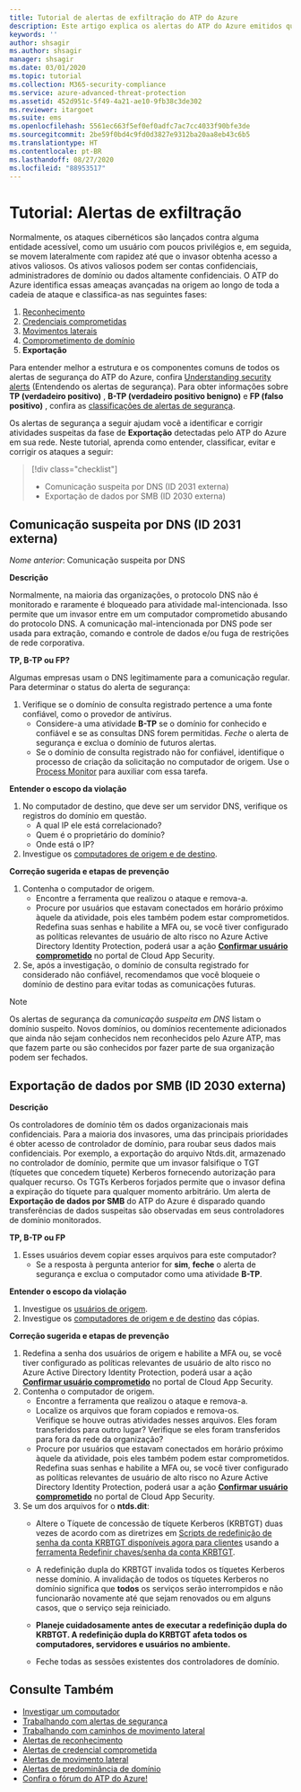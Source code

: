 ```yaml
---
title: Tutorial de alertas de exfiltração do ATP do Azure
description: Este artigo explica os alertas do ATP do Azure emitidos quando são detectados ataques contra a sua organização, que normalmente fazem parte dos esforços da fase de exfiltração.
keywords: ''
author: shsagir
ms.author: shsagir
manager: shsagir
ms.date: 03/01/2020
ms.topic: tutorial
ms.collection: M365-security-compliance
ms.service: azure-advanced-threat-protection
ms.assetid: 452d951c-5f49-4a21-ae10-9fb38c3de302
ms.reviewer: itargoet
ms.suite: ems
ms.openlocfilehash: 5561ec663f5ef0ef0adfc7ac7cc4033f90bfe3de
ms.sourcegitcommit: 2be59f0bd4c9fd0d3827e9312ba20aa8eb43c6b5
ms.translationtype: HT
ms.contentlocale: pt-BR
ms.lasthandoff: 08/27/2020
ms.locfileid: "88953517"
---
```

# <a name="tutorial-exfiltration-alerts"></a>Tutorial: Alertas de exfiltração

Normalmente, os ataques cibernéticos são lançados contra alguma entidade acessível, como um usuário com poucos privilégios e, em seguida, se movem lateralmente com rapidez até que o invasor obtenha acesso a ativos valiosos. Os ativos valiosos podem ser contas confidenciais, administradores de domínio ou dados altamente confidenciais. O ATP do Azure identifica essas ameaças avançadas na origem ao longo de toda a cadeia de ataque e classifica-as nas seguintes fases:

1. [Reconhecimento](atp-reconnaissance-alerts.md)
2. [Credenciais comprometidas](atp-compromised-credentials-alerts.md)
3. [Movimentos laterais](atp-lateral-movement-alerts.md)
4. [Comprometimento de domínio](atp-domain-dominance-alerts.md)
5. **Exportação**

Para entender melhor a estrutura e os componentes comuns de todos os alertas de segurança do ATP do Azure, confira [Understanding security alerts](understanding-security-alerts.md) (Entendendo os alertas de segurança). Para obter informações sobre **TP (verdadeiro positivo)** , **B-TP (verdadeiro positivo benigno)** e **FP (falso positivo)** , confira as [classificações de alertas de segurança](understanding-security-alerts.md#security-alert-classifications).

Os alertas de segurança a seguir ajudam você a identificar e corrigir atividades suspeitas da fase de **Exportação** detectadas pelo ATP do Azure em sua rede. Neste tutorial, aprenda como entender, classificar, evitar e corrigir os ataques a seguir:

> [!div class="checklist"]
>
> * Comunicação suspeita por DNS (ID 2031 externa)
> * Exportação de dados por SMB (ID 2030 externa)

## <a name="suspicious-communication-over-dns-external-id-2031"></a>Comunicação suspeita por DNS (ID 2031 externa)

*Nome anterior*: Comunicação suspeita por DNS

**Descrição**

Normalmente, na maioria das organizações, o protocolo DNS não é monitorado e raramente é bloqueado para atividade mal-intencionada. Isso permite que um invasor entre em um computador comprometido abusando do protocolo DNS. A comunicação mal-intencionada por DNS pode ser usada para extração, comando e controle de dados e/ou fuga de restrições de rede corporativa.

**TP, B-TP ou FP?**

Algumas empresas usam o DNS legitimamente para a comunicação regular. Para determinar o status do alerta de segurança:

1. Verifique se o domínio de consulta registrado pertence a uma fonte confiável, como o provedor de antivírus.
    - Considere-a uma atividade **B-TP** se o domínio for conhecido e confiável e se as consultas DNS forem permitidas. *Feche* o alerta de segurança e exclua o domínio de futuros alertas.
    - Se o domínio de consulta registrado não for confiável, identifique o processo de criação da solicitação no computador de origem. Use o [Process Monitor](/sysinternals/downloads/procmon) para auxiliar com essa tarefa.

**Entender o escopo da violação**

1. No computador de destino, que deve ser um servidor DNS, verifique os registros do domínio em questão.
    - A qual IP ele está correlacionado?
    - Quem é o proprietário do domínio?
    - Onde está o IP?
1. Investigue os [computadores de origem e de destino](investigate-a-computer.md).

**Correção sugerida e etapas de prevenção**

1. Contenha o computador de origem.
    - Encontre a ferramenta que realizou o ataque e remova-a.
    - Procure por usuários que estavam conectados em horário próximo àquele da atividade, pois eles também podem estar comprometidos. Redefina suas senhas e habilite a MFA ou, se você tiver configurado as políticas relevantes de usuário de alto risco no Azure Active Directory Identity Protection, poderá usar a ação [**Confirmar usuário comprometido**](/cloud-app-security/accounts#governance-actions) no portal de Cloud App Security.
1. Se, após a investigação, o domínio de consulta registrado for considerado não confiável, recomendamos que você bloqueie o domínio de destino para evitar todas as comunicações futuras.

> [!NOTE]
> Os alertas de segurança da *comunicação suspeita em DNS* listam o domínio suspeito. Novos domínios, ou domínios recentemente adicionados que ainda não sejam conhecidos nem reconhecidos pelo Azure ATP, mas que fazem parte ou são conhecidos por fazer parte de sua organização podem ser fechados.

## <a name="data-exfiltration-over-smb-external-id-2030"></a>Exportação de dados por SMB (ID 2030 externa)

**Descrição**

Os controladores de domínio têm os dados organizacionais mais confidenciais. Para a maioria dos invasores, uma das principais prioridades é obter acesso de controlador de domínio, para roubar seus dados mais confidenciais. Por exemplo, a exportação do arquivo Ntds.dit, armazenado no controlador de domínio, permite que um invasor falsifique o TGT (tíquetes que concedem tíquete) Kerberos fornecendo autorização para qualquer recurso. Os TGTs Kerberos forjados permite que o invasor defina a expiração do tíquete para qualquer momento arbitrário. Um alerta de **Exportação de dados por SMB** do ATP do Azure é disparado quando transferências de dados suspeitas são observadas em seus controladores de domínio monitorados.

**TP, B-TP ou FP**

1. Esses usuários devem copiar esses arquivos para este computador?
    - Se a resposta à pergunta anterior for **sim**, **feche** o alerta de segurança e exclua o computador como uma atividade **B-TP**.

**Entender o escopo da violação**

1. Investigue os [usuários de origem](investigate-a-user.md).
1. Investigue os [computadores de origem e de destino](investigate-a-computer.md) das cópias.

**Correção sugerida e etapas de prevenção**

1. Redefina a senha dos usuários de origem e habilite a MFA ou, se você tiver configurado as políticas relevantes de usuário de alto risco no Azure Active Directory Identity Protection, poderá usar a ação [**Confirmar usuário comprometido**](/cloud-app-security/accounts#governance-actions) no portal de Cloud App Security.
1. Contenha o computador de origem.
    - Encontre a ferramenta que realizou o ataque e remova-a.
    - Localize os arquivos que foram copiados e remova-os.  
    Verifique se houve outras atividades nesses arquivos. Eles foram transferidos para outro lugar? Verifique se eles foram transferidos para fora da rede da organização?
    - Procure por usuários que estavam conectados em horário próximo àquele da atividade, pois eles também podem estar comprometidos. Redefina suas senhas e habilite a MFA ou, se você tiver configurado as políticas relevantes de usuário de alto risco no Azure Active Directory Identity Protection, poderá usar a ação [**Confirmar usuário comprometido**](/cloud-app-security/accounts#governance-actions) no portal de Cloud App Security.
1. Se um dos arquivos for o **ntds.dit**:
    - Altere o Tíquete de concessão de tíquete Kerberos (KRBTGT) duas vezes de acordo com as diretrizes em [Scripts de redefinição de senha da conta KRBTGT disponíveis agora para clientes](https://cloudblogs.microsoft.com/microsoftsecure/2015/02/11/krbtgt-account-password-reset-scripts-now-available-for-customers/) usando a [ferramenta Redefinir chaves/senha da conta KRBTGT](https://gallery.technet.microsoft.com/Reset-the-krbtgt-account-581a9e51).
    - A redefinição dupla do KRBTGT invalida todos os tíquetes Kerberos nesse domínio. A invalidação de todos os tíquetes Kerberos no domínio significa que **todos** os serviços serão interrompidos e não funcionarão novamente até que sejam renovados ou em alguns casos, que o serviço seja reiniciado.

    - **Planeje cuidadosamente antes de executar a redefinição dupla do KRBTGT. A redefinição dupla do KRBTGT afeta todos os computadores, servidores e usuários no ambiente.**

    - Feche todas as sessões existentes dos controladores de domínio.

## <a name="see-also"></a>Consulte Também

- [Investigar um computador](investigate-a-computer.md)
- [Trabalhando com alertas de segurança](working-with-suspicious-activities.md)
- [Trabalhando com caminhos de movimento lateral](use-case-lateral-movement-path.md)
- [Alertas de reconhecimento](atp-reconnaissance-alerts.md)
- [Alertas de credencial comprometida](atp-compromised-credentials-alerts.md)
- [Alertas de movimento lateral](atp-lateral-movement-alerts.md)
- [Alertas de predominância de domínio](atp-domain-dominance-alerts.md)
- [Confira o fórum do ATP do Azure!](https://aka.ms/azureatpcommunity)